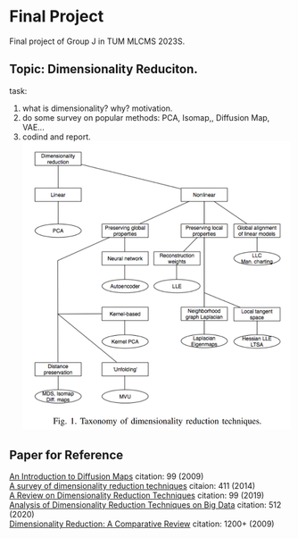 # Final Project
Final project of Group J in TUM MLCMS 2023S.
## Topic: Dimensionality Reduciton.
task:
1. what is dimensionality? why? motivation.
2. do some survey on popular methods: PCA, Isomap,, Diffusion Map, VAE...
3. codind and report.
![](./imgs/dimensionality.png)

## Paper for Reference
[An Introduction to Diffusion Maps](https://inside.mines.edu/~whereman/papers/delaPorte-Herbst-Hereman-vanderWalt-PRASA-2008.pdf) citation: 99 (2009)  
[A survey of dimensionality reduction techniques](https://arxiv.org/abs/1403.2877) citaion: 411  (2014)  
[A Review on Dimensionality Reduction Techniques](https://www.worldscientific.com/doi/abs/10.1142/S0218001419500174) citation: 99 (2019)  
[Analysis of Dimensionality Reduction Techniques on Big Data](https://ieeexplore.ieee.org/abstract/document/9036908) citation: 512 (2020)  
[Dimensionality Reduction: A Comparative Review](https://members.loria.fr/moberger/Enseignement/AVR/Exposes/TR_Dimensiereductie.pdf) citation: 1200+ (2009)